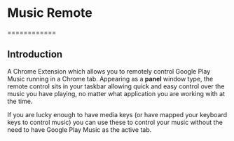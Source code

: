 # Music Remote
============

## Introduction
A Chrome Extension which allows you to remotely control Google Play Music running in a Chrome tab. Appearing as a **panel** window type, the remote control
sits in your taskbar allowing quick and easy control over the music you have playing, no matter what application you are working with at the time.

If you are lucky enough to have media keys (or have mapped your keyboard keys to control music) you can use these to control your music without the need to
have Google Play Music as the active tab.
